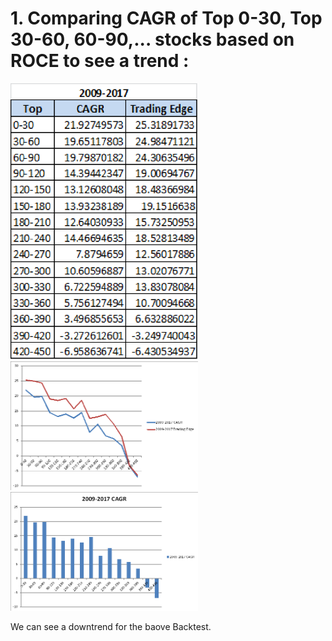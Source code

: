 # 1. Comparing CAGR of Top 0-30, Top 30-60, 60-90,... stocks based on ROCE to see a trend :

<img src="https://github.com/qodeinvestments/Swan-Documentation/blob/main/Systems/QGF/Backtest_Code/Python%20Codes/Table%2009-17.png" width="300">
<img src="https://github.com/qodeinvestments/Swan-Documentation/blob/main/Systems/QGF/Backtest_Code/Python%20Codes/Chart%2009-17.png" width="300">
<img src="https://github.com/qodeinvestments/Swan-Documentation/blob/main/Systems/QGF/Backtest_Code/Python%20Codes/Bar%20Chart%2009-17.png" width="300">


We can see a downtrend for the baove Backtest.


